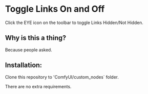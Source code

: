 # Toggle Links On and Off

Click the EYE icon on the toolbar to toggle Links Hidden/Not Hidden.

## Why is this a thing?

Because people asked.

## Installation:

Clone this repository to 'ComfyUI/custom_nodes` folder.

There are no extra requirements.
